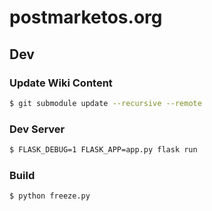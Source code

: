# postmarketos.org

## Dev

### Update Wiki Content

```bash
$ git submodule update --recursive --remote 
```

### Dev Server

```bash
$ FLASK_DEBUG=1 FLASK_APP=app.py flask run
```

### Build

```bash
$ python freeze.py
```
